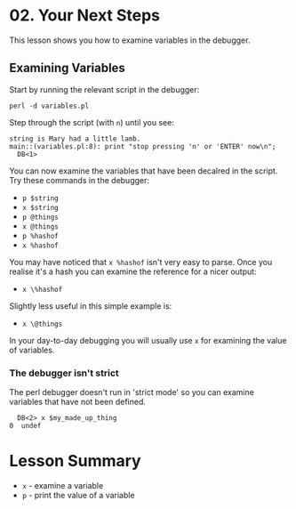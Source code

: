 # 02. Your Next Steps

This lesson shows you how to examine variables in the debugger.

## Examining Variables

Start by running the relevant script in the debugger:

    perl -d variables.pl

Step through the script (with `n`) until you see:

    string is Mary had a little lamb.
    main::(variables.pl:8): print "stop pressing 'n' or 'ENTER' now\n";
      DB<1> 

You can now examine the variables that have been decalred in the script. Try
these commands in the debugger:

 * `p $string`
 * `x $string`
 * `p @things`
 * `x @things`
 * `p %hashof`
 * `x %hashof`

You may have noticed that `x %hashof` isn't very easy to parse. Once you
realise it's a hash you can examine the reference for a nicer output:

 * `x \%hashof`

Slightly less useful in this simple example is:

 * `x \@things`

In your day-to-day debugging you will usually use `x` for examining the
value of variables.

### The debugger isn't strict

The perl debugger doesn't run in 'strict mode' so you can examine variables
that have not been defined.

      DB<2> x $my_made_up_thing
    0  undef

# Lesson Summary

* `x` - examine a variable
* `p` - print the value of a variable
